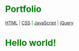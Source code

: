 # Portfolio

<html>
<body>
 <nav>
<a href="/html/">HTML</a> |
<a href="/css/">CSS</a> |
<a href="/js/">JavaScript</a> |
<a href="/jquery/">jQuery</a>
</nav>
  
<body text="green">
<h1>Hello world!</h1>
 




  
</body>
</html>
